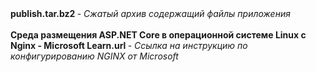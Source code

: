 <!DOCTYPE html>
<html>
  <body>
    <div>
      <strong>
        publish.tar.bz2
      </strong>
      -
      <i>
        Сжатый архив содержащий файлы приложения
      </i>
    </div>
    <br/>
    <div>
      <strong>
        Среда размещения ASP.NET Core в операционной системе Linux с Nginx - Microsoft Learn.url
      </strong>
      - 
      <i>
        Ссылка на инструкцию по конфигурированию NGINX от Microsoft
      </i>
    </div>
  </body>
</html>
